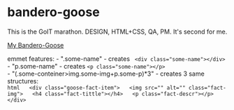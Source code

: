# bandero-goose
This is the GoIT marathon. DESIGN, HTML+CSS, QA, PM. It's second for me.

[My Bandero-Goose](https://bandero-goose.netlify.app/)

emmet features:
    - ".some-name" - creates  ``` <div class="some-name"></div>```  
    - "p.some-name" - creates  ```<p class="some-name"></p>```  
    - "(.some-conteiner>img.some-img+p.some-p)*3" - creates 3 same structures:  
    ```html  
    <div class="goose-fact-item">  
        <img src="" alt="" class="fact-img">  
        <h4 class="fact-tittle"></h4>  
        <p class="fact-descr"></p>  
    </div>  
    ```
